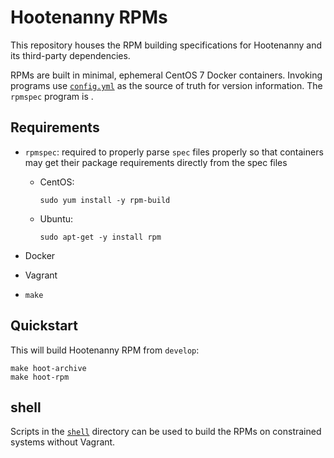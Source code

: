 # Hootenanny RPMs

This repository houses the RPM building specifications for Hootenanny and its
third-party dependencies.

RPMs are built in minimal, ephemeral CentOS 7 Docker containers.  Invoking programs
use [`config.yml`](./config.yml) as the source of truth for version information.
The `rpmspec` program is .

## Requirements

* `rpmspec`: required to properly parse `spec` files properly so that
  containers may get their package requirements directly from the spec
  files

  * CentOS:

    ```
    sudo yum install -y rpm-build
    ```

  * Ubuntu:

    ```
    sudo apt-get -y install rpm
    ```

* Docker
* Vagrant
* `make`

## Quickstart

This will build Hootenanny RPM from `develop`:

```
make hoot-archive
make hoot-rpm
```

## shell

Scripts in the [`shell`](./shell) directory can be used to build the RPMs
on constrained systems without Vagrant.

